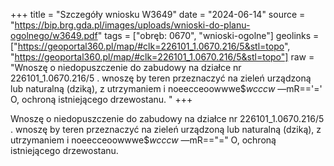 +++
title = "Szczegóły wniosku W3649"
date = "2024-06-14"
source = "https://bip.brg.gda.pl/images/uploads/wnioski-do-planu-ogolnego/w3649.pdf"
tags = ["obręb: 0670", "wnioski-ogolne"]
geolinks = ["https://geoportal360.pl/map/#clk=226101_1.0670.216/5&stl=topo", "https://geoportal360.pl/map/#clk=226101_1.0670.216/5&stl=topo"]
raw = "Wnoszę o niedopuszczenie do zabudowy na działce nr 226101_1.0670.216/5 . wnoszę by teren przeznaczyć na zieleń urządzoną lub naturalną (dziką), z utrzymaniem i  noeecceoowwwe$$wcccw$ —mR=='=' O, ochroną istniejącego drzewostanu. "
+++

Wnoszę o niedopuszczenie do zabudowy na działce nr 226101_1.0670.216/5 .
wnoszę by teren przeznaczyć na zieleń urządzoną lub naturalną (dziką), z utrzymaniem i
 noeecceoowwwe$$wcccw$
—mR=="=" O,
ochroną istniejącego drzewostanu.



